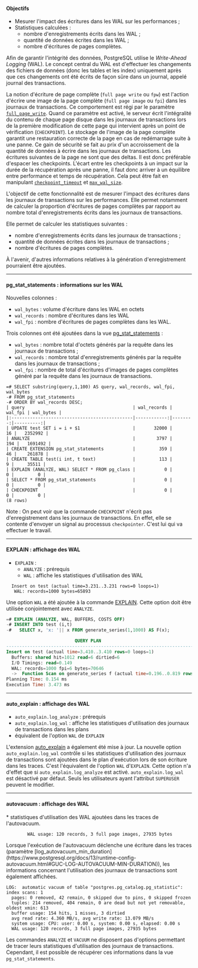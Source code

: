 
<!--
Les commits sur ce sujet sont :

| Sujet              | Lien                                                                                                        |
|====================|=============================================================================================================|
| infra              | https://git.postgresql.org/gitweb/?p=postgresql.git;a=commitdiff;h=df3b181499b40523bd6244a4e5eb554acb9020ce |
| pg_stat_statements | https://git.postgresql.org/gitweb/?p=postgresql.git;a=commitdiff;h=6b466bf5f2bea0c89fab54eef696bcfc7ecdafd7 |
| explain / autoexp  | https://git.postgresql.org/gitweb/?p=postgresql.git;a=commitdiff;h=33e05f89c53e5a1533d624046bb6fb0da7bb7141 |
| autovacuum         | https://git.postgresql.org/gitweb/?p=postgresql.git;a=commitdiff;h=b7ce6de93b59852c55d09acdaeebbf5aaf89114e |

Discussion : https://www.postgresql.org/message-id/flat/CAB-hujrP8ZfUkvL5OYETipQwA%3De3n7oqHFU%3D4ZLxWS_Cza3kQQ%40mail.gmail.com


### Suivi des statistiques d'utilisation des WAL

-->


#### Objectifs

<div class="slide-content">

* Mesurer l'impact des écritures dans les WAL sur les performances ;
* Statistiques calculées :
   + nombre d'enregistrements écrits dans les WAL ;
   + quantité de données écrites dans les WAL ;
   + nombre d'écritures de pages complètes.

</div>

<div class="notes"> 

Afin de garantir l'intégrité des données, PostgreSQL
utilise le _Write-Ahead Logging_ (WAL). Le concept central du WAL est d'effectuer
les changements des fichiers de données (donc les tables et les index)
uniquement après que ces changements ont été écrits de façon sûre dans un
journal, appelé journal des transactions.

La notion d'écriture de page complète (`full page write` ou `fpw`) est l'action
d'écrire une image de la page complète (`full page image` ou `fpi`) dans les
journaux de transactions. Ce comportement est régi par le paramètre
[`full_page_write`](https://www.postgresql.org/docs/13/runtime-config-wal.html#GUC-FULL-PAGE-WRITES).
Quand ce paramètre est activé, le serveur écrit l'intégralité du contenu de
chaque page disque dans les journaux de transactions lors de la première
modification de cette page qui intervient après un point de vérification
(`CHECKPOINT`). Le stockage de l'image de la page complète garantit une
restauration correcte de la page en cas de redémarrage suite à une panne. Ce
gain de sécurité se fait au prix d'un accroissement de la quantité de données à
écrire dans les journaux de transactions. Les écritures suivantes de la page ne
sont que des deltas. Il est donc préférable d'espacer les checkpoints. L'écart
entre les checkpoints à un impact sur la durée de la récupération après une
panne, il faut donc arriver à un équilibre entre performance et temps de
récupération. Cela peut être fait en manipulant
[`checkpoint_timeout`](https://www.postgresql.org/docs/13/runtime-config-wal.html#GUC-CHECKPOINT-TIMEOUT)
et
[`max_wal_size`](https://www.postgresql.org/docs/13/runtime-config-wal.html#GUC-MAX-WAL-SIZE).

L'objectif de cette fonctionnalité est de mesurer l'impact des écritures dans
les journaux de transactions sur les performances. Elle permet notamment de
calculer la proportion d'écritures de pages complètes par rapport au nombre
total d'enregistrements écrits dans les journaux de transactions.

Elle permet de calculer les statistiques suivantes :

* nombre d'enregistrements écrits dans les journaux de transactions ;
* quantité de données écrites dans les journaux de transactions ;
* nombre d'écritures de pages complètes.

À l'avenir, d'autres informations relatives à la génération d'enregistrement
pourraient être ajoutées.

</div>

-----

#### pg_stat_statements : informations sur les WAL

<div class="slide-content">

Nouvelles colonnes : 

* `wal_bytes` : volume d'écriture dans les WAL en octets
* `wal_records` : nombre d'écritures dans les WAL
* `wal_fpi` : nombre d'écritures de pages complètes dans les WAL.

</div>

<div class="notes">

Trois colonnes ont été ajoutées dans la vue
[pg_stat_statements](https://www.postgresql.org/docs/13/pgstatstatements.html) :

* `wal_bytes` : nombre total d'octets générés par la requête dans les journaux
  de transactions ;
* `wal_records` : nombre total d'enregistrements générés par la requête dans
  les journaux de transactions ;
* `wal_fpi` : nombre de total d'écritures d'images de pages complètes généré par
  la requête dans les journaux de transactions.

```
=# SELECT substring(query,1,100) AS query, wal_records, wal_fpi, wal_bytes 
-# FROM pg_stat_statements 
-# ORDER BY wal_records DESC;
| query                                         | wal_records | wal_fpi | wal_bytes |
|:----------------------------------------------|------------:|--------:|----------:|
| UPDATE test SET i = i + $1                    |       32000 |      16 |   2352992 |
| ANALYZE                                       |        3797 |     194 |   1691492 |
| CREATE EXTENSION pg_stat_statements           |         359 |      46 |    261878 |
| CREATE TABLE test(i int, t text)              |         113 |       9 |     35511 |
| EXPLAIN (ANALYZE, WAL) SELECT * FROM pg_class |           0 |       0 |         0 |
| SELECT * FROM pg_stat_statements              |           0 |       0 |         0 |
| CHECKPOINT                                    |           0 |       0 |         0 |
(8 rows)
```

Note : On peut voir que la commande `CHECKPOINT` n'écrit pas d'enregistrement
dans les journaux de transactions. En effet, elle se contente d'envoyer un
signal au processus `checkpointer`. C'est lui qui va effectuer le travail.

</div>

-----

#### EXPLAIN : affichage des WAL

<div class="slide-content">

* `EXPLAIN` :
   + `ANALYZE` : prérequis
   + `WAL` : affiche les statistiques d'utilisation des WAL
   
```
  Insert on test (actual time=3.231..3.231 rows=0 loops=1)
   WAL: records=1000 bytes=65893
```

</div>

<div class="notes">

Une option `WAL` a été ajoutée à la commande
[EXPLAIN](https://www.postgresql.org/docs/13/sql-explain.html). Cette
option  doit être utilisée conjointement avec `ANALYZE`.

```sql
=# EXPLAIN (ANALYZE, WAL, BUFFERS, COSTS OFF) 
-# INSERT INTO test (i,t) 
-#   SELECT x, 'x: '|| x FROM generate_series(1,1000) AS F(x);

                          QUERY PLAN
-------------------------------------------------------------------------------------
Insert on test (actual time=3.410..3.410 rows=0 loops=1)
  Buffers: shared hit=1012 read=6 dirtied=6
  I/O Timings: read=0.149
  WAL: records=1000 fpi=6 bytes=70646
  ->  Function Scan on generate_series f (actual time=0.196..0.819 rows=1000 loops=1)
Planning Time: 0.154 ms
Execution Time: 3.473 ms
```

</div>

-----

#### auto_explain : affichage des WAL

<div class="slide-content">

* `auto_explain.log_analyze` : prérequis
* `auto_explain.log_wal` : affiche les statistiques d'utilisation des journaux
  de transactions dans les plans
* équivalent de l'option `WAL` de `EXPLAIN`

</div>

<div class="notes">

L'extension
[auto_explain](https://www.postgresql.org/docs/13/auto-explain.html) a
également été mise à jour.  La nouvelle option `auto_explain.log_wal` contrôle
si les statistiques d'utilisation des journaux de transactions sont ajoutées
dans le plan d'exécution lors de son écriture dans les traces. C'est
l'équivalent de l'option `WAL` d'`EXPLAIN`. Cette option n'a d'effet que si
`auto_explain.log_analyze` est activé. `auto_explain.log_wal` est désactivé par
défaut. Seuls les utilisateurs ayant l'attribut `SUPERUSER` peuvent le modifier.

</div>

-----

#### autovacuum : affichage des WAL

<div class="slide-content">
* statistiques d'utilisation des WAL ajoutées dans les traces de l'autovacuum.

```
        WAL usage: 120 records, 3 full page images, 27935 bytes
```
</div>

<div class="notes">
Lorsque l'exécution de l'autovacuum déclenche une écriture dans les traces
(paramètre
[log_autovacuum_min_duration](https://www.postgresql.org/docs/13/runtime-config-autovacuum.html#GUC-LOG-AUTOVACUUM-MIN-DURATION)),
les informations concernant l'utilisation des journaux de transactions sont
également affichées.

```
LOG:  automatic vacuum of table "postgres.pg_catalog.pg_statistic": index scans: 1
  pages: 0 removed, 42 remain, 0 skipped due to pins, 0 skipped frozen
  tuples: 214 removed, 404 remain, 0 are dead but not yet removable, oldest xmin: 613
  buffer usage: 154 hits, 1 misses, 3 dirtied
  avg read rate: 4.360 MB/s, avg write rate: 13.079 MB/s
  system usage: CPU: user: 0.00 s, system: 0.00 s, elapsed: 0.00 s
  WAL usage: 120 records, 3 full page images, 27935 bytes
```

Les commandes `ANALYZE` et `VACUUM` ne disposent pas d'options permettant de
tracer leurs statistiques d'utilisation des journaux de transactions.
Cependant, il est possible de récupérer ces informations dans la vue
`pg_stat_statements`.
</div>
